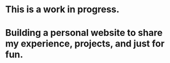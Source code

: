 # This is a work in progress.
# Building a personal website to share my experience, projects, and just for fun.
